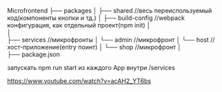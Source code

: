 Microfrontend
├── packages
│   ├── shared //весь переиспользуемый код(компоненты кнопки и тд.)
│   ├── build-config //webpack конфигурация, как отдельный проект(npm init)
│   
│   
├── services //микрофронты
│   └── admin //микрофронт
│   └── host //хост-приложение(entry поинт)
│   └── shop //микрофронт
│           
├── package.json


запускать npm run start из каждого App внутри /services

https://www.youtube.com/watch?v=acAH2_YT6bs